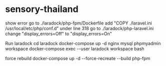 # sensory-thailand

show error
go to ./laradock/php-fpm/Dockerfile
add "COPY ./laravel.ini /usr/local/etc/php/conf.d" under line 318
go to ./laradock/php-laravel.ini
change "display_errors=Off" to "display_errors=On"


Run laradock
cd laradock
docker-compose up -d nginx mysql phpmyadmin workspace
docker-compose exec --user laradock workspace bash


force rebuild
docker-compose up -d --force-recreate --build php-fpm
